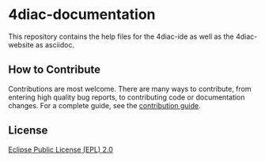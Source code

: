 # 4diac-documentation

This repository contains the help files for the 4diac-ide as well as the 4diac-website as asciidoc.

## How to Contribute

Contributions are most welcome. There are many ways to contribute, from entering high quality bug reports, to contributing code or documentation changes. For a complete guide, see the [contribution guide](https://github.com/eclipse-4diac/4diac-documentation/blob/main/CONTRIBUTING.md).

## License

[Eclipse Public License (EPL) 2.0](https://www.eclipse.org/legal/epl-2.0/)